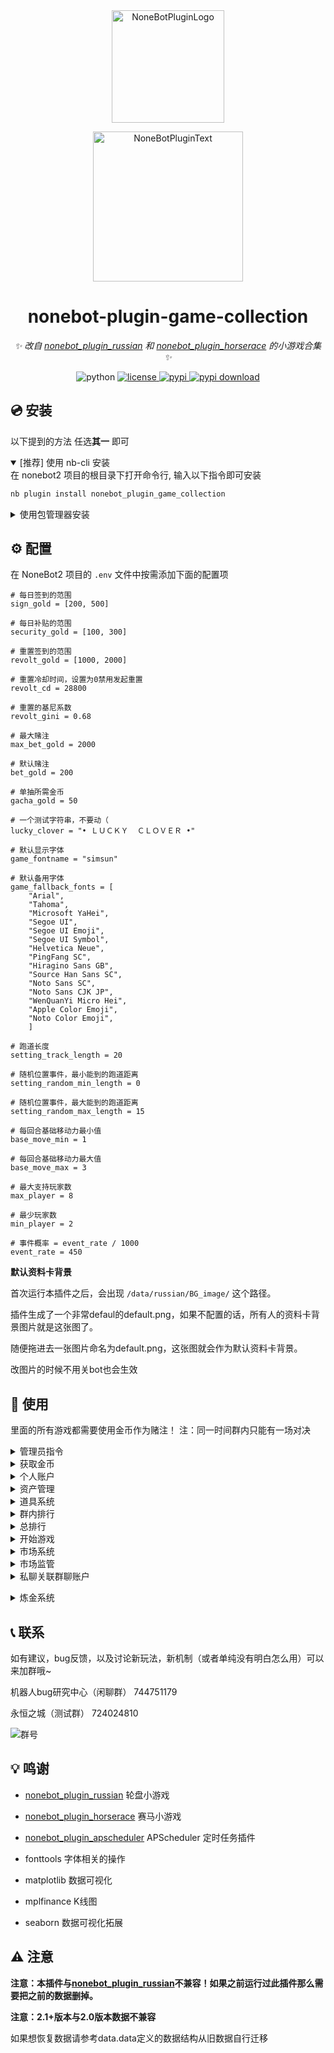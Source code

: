 <!-- markdownlint-disable MD031 MD033 MD036 MD041 -->

<div align="center">

<a href="https://v2.nonebot.dev/store">
  <img src="https://raw.githubusercontent.com/A-kirami/nonebot-plugin-template/resources/nbp_logo.png" width="180" height="180" alt="NoneBotPluginLogo">
</a>

<p>
  <img src="https://raw.githubusercontent.com/A-kirami/nonebot-plugin-template/resources/NoneBotPlugin.svg" width="240" alt="NoneBotPluginText">
</p>

# nonebot-plugin-game-collection

_✨ 改自 [nonebot_plugin_russian](https://github.com/HibiKier/nonebot_plugin_russian) 和 [nonebot_plugin_horserace](https://github.com/shinianj/nonebot_plugin_horserace) 的小游戏合集 ✨_

<img src="https://img.shields.io/badge/python-3.8+-blue.svg" alt="python">
<a href="./LICENSE">
  <img src="https://img.shields.io/github/license/KarisAya/nonebot_plugin_game_collection.svg" alt="license">
</a>
<a href="https://pypi.python.org/pypi/nonebot_plugin_game_collection">
  <img src="https://img.shields.io/pypi/v/nonebot_plugin_game_collection.svg" alt="pypi">
</a>
<a href="https://pypi.python.org/pypi/nonebot_plugin_game_collection">
  <img src="https://img.shields.io/pypi/dm/nonebot_plugin_game_collection" alt="pypi download">
</a>

</div>

## 💿 安装

以下提到的方法 任选**其一** 即可

<details open>
<summary>[推荐] 使用 nb-cli 安装</summary>
在 nonebot2 项目的根目录下打开命令行, 输入以下指令即可安装

```bash
nb plugin install nonebot_plugin_game_collection
```

</details>

<details>
<summary>使用包管理器安装</summary>
在 nonebot2 项目的插件目录下, 打开命令行, 根据你使用的包管理器, 输入相应的安装命令

<details>
<summary>pip</summary>

```bash
pip install nonebot_plugin_game_collection
```

</details>
<details>
<summary>pdm</summary>

```bash
pdm add nonebot_plugin_game_collection
```

</details>
<details>
<summary>poetry</summary>

```bash
poetry add nonebot_plugin_game_collection
```

</details>
<details>
<summary>conda</summary>

```bash
conda install nonebot_plugin_game_collection
```

</details>

打开 nonebot2 项目根目录下的 `pyproject.toml` 文件, 在 `[tool.nonebot]` 部分的 `plugins` 项里追加写入

```toml
[tool.nonebot]
plugins = [
    # ...
    "nonebot_plugin_game_collection"
]
```

</details>

## ⚙️ 配置

在 NoneBot2 项目的 `.env` 文件中按需添加下面的配置项

```properties
# 每日签到的范围
sign_gold = [200, 500]

# 每日补贴的范围
security_gold = [100, 300]

# 重置签到的范围
revolt_gold = [1000, 2000]

# 重置冷却时间，设置为0禁用发起重置
revolt_cd = 28800

# 重置的基尼系数
revolt_gini = 0.68

# 最大赌注
max_bet_gold = 2000

# 默认赌注
bet_gold = 200

# 单抽所需金币
gacha_gold = 50

# 一个测试字符串，不要动（
lucky_clover = "• ＬＵＣＫＹ  ＣＬＯＶＥＲ •"

# 默认显示字体
game_fontname = "simsun"

# 默认备用字体
game_fallback_fonts = [
    "Arial",
    "Tahoma",
    "Microsoft YaHei",
    "Segoe UI",
    "Segoe UI Emoji",
    "Segoe UI Symbol",
    "Helvetica Neue",
    "PingFang SC",
    "Hiragino Sans GB",
    "Source Han Sans SC",
    "Noto Sans SC",
    "Noto Sans CJK JP",
    "WenQuanYi Micro Hei",
    "Apple Color Emoji",
    "Noto Color Emoji",
    ]

# 跑道长度
setting_track_length = 20

# 随机位置事件，最小能到的跑道距离
setting_random_min_length = 0

# 随机位置事件，最大能到的跑道距离
setting_random_max_length = 15

# 每回合基础移动力最小值
base_move_min = 1

# 每回合基础移动力最大值
base_move_max = 3

# 最大支持玩家数
max_player = 8

# 最少玩家数
min_player = 2

# 事件概率 = event_rate / 1000
event_rate = 450

```

__默认资料卡背景__

首次运行本插件之后，会出现 `/data/russian/BG_image/` 这个路径。

插件生成了一个非常defaul的default.png，如果不配置的话，所有人的资料卡背景图片就是这张图了。

随便拖进去一张图片命名为default.png，这张图就会作为默认资料卡背景。

改图片的时候不用关bot也会生效

## 🎉 使用

里面的所有游戏都需要使用金币作为赌注！
注：同一时间群内只能有一场对决

<details>
  
<summary>管理员指令</summary>

`获取金币 数量`

获取金币

`获取道具 道具名 数量`

获取道具

`刷新每日`

刷新每日签到，补贴，金币转移上限，所有人时效道具的剩余时间-1

`保存数据`

在关bot前需要保存数据，不然会回档到上次自动保存的时间点

`数据备份`

备份游戏数据文件

`市场重置`

把市场重置为回归值

`数据验证`

修复存档数据

</details>

<details>
  
<summary>获取金币</summary>
    
`金币签到`

玩家每日可签到一次，每日0点刷新。

`重置签到`

每次重置后可领取一次，当群内的基尼系数大于设定值可发起重置，重置后可进行一次重置签到。

每日刷新有几率刷新重置签到。

`发起重置`

按比例清空前十名的金币，第一名进入路灯挂件榜。公司等级+1（最高10级）。
    
__每日补贴(不是指令)__

玩家输光所有金币后会触发每日补贴，每日三次，0点刷新。

`查看元素订单`

如果本群注册了公司，那么每日会刷新一些元素订单，订单数量和公司等级相关。

完成相应的订单可以获得金币。

`完成元素订单 编号`

例如 `完成元素订单 1`

每个元素订单需要随机10个元素。元素来源于初级元素炼金。

详细查看[炼金系统](#1)

</details>

<details>
  
<summary>个人账户</summary>

`我的金币`

查看自己的金币数量

`我的道具`

查看自己获得的的道具

`我的股票`

查看自己在本群的股票以及报价

`我的资料卡`

查看个人账户详细资料

`炼金资料卡`

查看个人炼金资料

`设置背景图片[图片]` `设置背景图片(回复一张图片)`

设置我的资料卡显示的背景图片，需要有指定道具。

`删除背景图片`

将资料卡显示的背景图片设置为默认

</details>

<details>
  
<summary>资产管理</summary>

`发红包 金额 at`

给at的用户发金币

`送道具 道具名 道具数量 at`

给at的用户送指定数量的道具（可以不填道具数量，默认为1）。可以送路灯挂件牌，道具名：路灯挂件标记。

`金币转移 公司名 金额`

跨群转移金币到自己的账户，每日总转出/转入不能超过本群以及目标公司的10%

</details>

<details>
  
<summary>道具系统</summary>

`@bot十连抽卡` `@bot100连抽`

抽取道具，在私聊抽卡不用at。

`使用道具 道具名 参数`

部分道具可使用，可以用此指令使用道具。参数一般是使用数量，也有其他效果。

道具有全局道具，群内道具，永久道具，时效道具。

群内道具最多叠 30 天/个

[道具效果](https://github.com/KarisAya/nonebot_plugin_game_collection/blob/master/resource/props_library.json)

__四叶草标记__

_群内道具,时效道具_

_可以在资料卡上显示四叶草标记，但似乎并没有什么用处。_

__挑战徽章__

_群内道具,时效道具_

_可以发起随机对战，随机游戏，随机赌注。无视赌注上限。_

__设置许可证__

_全局道具,时效道具_

_可以设置背景图片，修改公司名称。_

__初级元素__

_全局道具,永久道具_

_打开可以获得随机3个基本元素。_

__钻石会员卡__

_群内道具,时效道具_

_可以在转账，结算等场合免除手续费。_

__调查凭证__

_群内道具,永久道具_

_使用此道具需要at一名玩家，随机获得对方在本群3%~5%的金币。_

_与随机一个人平分金币。获得金币的数量不超过自己本身的金币数_

__10%结算补贴__

_群内道具,时效道具_

_在对局中失败时减少10%的损失。_

__10%额外奖励__

_群内道具,时效道具_

_在对局中胜利时额外获得10%的金币。_

__神秘天平__

_群内道具,永久道具_

_与随机一个人平分金币。获得或失去金币的数量不超过两个人金币的最小值_

__幸运硬币__

_群内道具,永久道具_

_有50%的概率获得一半金币，50%的概率失去一半金币。每次金币获得或失去的上限为 Lv.50 金库。_

_可使用参数2_`使用道具 幸运硬币 2`_消耗一颗钻石，把成功概率提升至2/3_

_可使用参数3_`使用道具 幸运硬币 3`_消耗一颗钻石，使获得金币数翻倍，如失败则不生效。_

__随机红包__

_全局道具,永久道具_

_打开后可以获得【金币签到-重置签到】范围的随机金币。_

__钻石__

_群内道具,永久道具_

_没用_

__超级幸运硬币__

_全局道具,永久道具_

_有50%的概率金币翻倍，50%的概率金币清零。没有上限_

__重开券__

_全局道具,永久道具_

_重置自己的本群账户_

__路灯挂件标记__

_群内道具,永久道具_

_可以在资料卡上显示路灯挂件标记_

__测试金库__

_全局道具,永久道具_

_没用_

__被冻结的资产__

_全局道具,永久道具_

_获得价值为 Lv.1 金库 的金币，在高级公司使用会被汇率影响。_

__空气礼包__

_全局道具,永久道具_

_可以获得10个随机空气！与抽卡不同的是这样获得的空气可以精炼_


</details>

<details>
  
<summary>群内排行</summary>

`总金币排行`

查看本群玩家的跨群所有金币数量的排行

`总资产排行`

查看本群玩家的跨群所有金币和股票总价值的排行

`金币排行`

查看本群玩家在本群的金币排行

`资产排行` `财富排行`

查看本群玩家在本群的金币和股票总价值的排行

`胜率排行`

查看本群玩家的胜率排行

`胜场排行`

查看本群玩家的胜利场次数排行

`败场排行`

查看本群玩家的失败场次数排行

`路灯挂件排行`

查看本群玩家被挂路灯次数排行

</details>

<details>

<summary>总排行</summary>

`金币总排行`

查看所有玩家在本群的金币排行

`资产总排行`

查看所有玩家在本群的金币和股票总价值的排行

`胜率总排行`

查看所有玩家的胜率排行

`胜场总排行`

查看所有玩家的胜利场次数排行

`败场总排行`

查看所有玩家的失败场次数排行

`路灯挂件总排行`

查看所有玩家被挂路灯次数排行

</details>

<details>

<summary>开始游戏</summary>

所有游戏都可以通过下方的指令发起

发起游戏的指令中除了第一个字段剩下的都可以忽略

`子弹数` 忽略为1

`金额` 忽略为默认赌注

`at` 忽略为全体成员可接受

游戏可以使用如下指令处理

`接受挑战` 

`拒绝挑战`

`认输`

`超时结算` （60秒）

`游戏重置` （需要游戏对局超时）

  <details>

  <summary>随机对战</summary>

  `随机对战 金额  at`

  无视赌注上限

  通过 随机对战 来对其他人发起决斗，随机游戏，随机赌注。

  发起随机对战的玩家必须持有挑战徽章（可抽卡获得）

  </details>

  <details>

  <summary>俄罗斯轮盘</summary>

  __发起__

  `装弹 子弹数 金额 at `

  __进行__

  `(开枪|咔|嘭|嘣) N（可忽略)` 

  __规则__

  赌注上限为1倍赌注上限

  通过 装弹 来对其他人发起决斗，轮流开枪，直到运气不好的人先去世。
  
  </details>

  <details>

  <summary>掷骰子</summary>

  __发起__

  `(掷色子|摇骰子) 金额 at`

  __进行__

  `开数` `开点` `取出` 

  __规则__

  赌注上限为1倍赌注上限每轮

  通过 掷骰子 来对其他人发起决斗，轮流开数比大小，每次开数都会让结算金额上涨，中途结束按照当前金额结算。

  轮流开数，先比组合，再比点数。

  组合：役满（5个相同） > 串（4个相同） > 条（3个相同） > 两对（2组2个相同） > 对（2个相同） > 散（全不相同） 

  ~~别问为什么役满，雀魂真好玩~~

  </details>

  <details>

  <summary>扑克对战</summary>

  __发起__

  `扑克对战 金额 at`

  __进行__

  `出牌 1/2/3`

  __规则__

  赌注上限为5倍赌注上限

  通过 扑克对战 来对其他人对战，打出自己的手牌。当对方的血量小于1或者在自己回合出牌前血量>40即可获胜。

  牌库有两副共104张牌，当牌库没有牌了就以目前血量结算，结束游戏。

  先手初始点数：HP 20 SP 0 DEF 0

  后手初始点数：HP 25 SP 2 DEF 0

  每回合抽三张牌，打出其中的一张作为行动牌，弃掉剩余手牌。__特别注意：防御牌作为行动牌是攻击__

  之后对方摇一个20面骰子，如果点数小于对方SP则从牌库翻出一张牌作为技能牌打出，按照技能牌点数扣除对方SP点。

  | 花色 | 描述 | 行动牌效果 | 技能牌效果 |
  | --- | --- | --- | --- |
  | 黑桃 | 防御 | 打出攻击 | 增加DEF |
  | 红桃 | 生命 | 恢复HP | 恢复HP |
  | 梅花 | 技能 | 主动技能 | 增加SP |
  | 方片 | 攻击 | 打出攻击 | 打出反击 |

  主动技能：摇一个20面骰子，如果点数小于自身SP则把剩余两张手牌作为技能牌全部打出，按照技能牌点数扣除自身SP点

  ACE技能：摇一个6面骰子，把打出的ACE牌点替换成摇出的点数，再把三张手牌全部作为技能牌打出，按照技能牌点数扣除自身SP点

  </details>

  <details>

  <summary>猜数字</summary>

  __发起__

  `猜数字 金额 at`

  __进行__

  `50`（1-100的数字）

  __规则__

  赌注上限为每轮1倍赌注上限每轮

  通过 猜数字 来对其他人对战，轮流猜数字，猜中数字即可获胜。

  每轮赌注都会增长一倍

  </details>

  <details>

  <summary>同花顺</summary>

  __发起__

  `同花顺 金额 等级 at`

  等级1-5，默认为1，和手牌的大小相关。

  __进行__

  `看牌`

  在加注前可以查看手牌确认自己是否要加注。手牌以私聊形式发送，看牌的玩家需要添加bot好友

  `认输`

  及时止损

  `加注 金额`

  先手决定本轮加注最小金额，后手决定本轮金额，加注默认为初始金额。

  __规则__

  赌注上限为单次加注10倍赌注上限

  通过 同花顺 来对其他人对战，先手看牌加注，后手看牌跟注，直到一方认输或点数大的获胜。

  组合：同花顺 > 四条 > 葫芦 > 同花 > 顺子 > 三条 > 两对 > 一对 > 散牌

  花色：黑桃 > 红桃 > 梅花 > 方片  

  </details>

  <details>

  <summary>21点</summary>

  __发起__

  `21点 金额 at`

  对战双方需要添加bot好友

  __进行__

  `抽牌`

  抽一张牌

  `停牌`

  停止抽牌

  `双倍下注`

  抽一张牌并停牌，赌注翻倍。

  __规则__

  赌注上限为单次5倍赌注上限

  通过 21点 来对其他人对战，手牌点数大的获胜。

  游戏中点数超过21会直接失败。

  </details>

  <details>

  <summary>AB牌</summary>

  __发起__

  `AB牌 金额 at`

  对战双方需要添加bot好友

  __进行（私聊bot！私聊bot！私聊bot！）__

  `A` `B` `1` `2` `3`

  打出手牌

  __规则__

  赌注上限为每轮1倍赌注上限

  双方手牌均为AB123五张牌，每轮暗牌发牌（私聊bot），每轮结束后开牌。

  双方出牌相同为平局，此外

  A为必胜牌，B为必败牌。

  1胜2，2胜3，3胜1

  本轮胜利者+1分

  打出所有手牌后结算。分数多的胜利

  每轮赌注翻倍

  玩法标注：因为B必败所以在对方出A的时候混出去是最优解。总之你需要打出AB123全部的牌。

  </details>

  <details>

  <summary>西部对战</summary>

  __发起__

  `西部对战 金额 at`

  对战双方需要添加bot好友

  __进行（私聊bot）__

  `装弹` `开枪` `闪避` `闪枪` `预判开枪`

  __规则__

  赌注上限为5倍赌注上限

  双方私聊bot本轮的行动

  双方初始1发子弹，装弹上限为6发子弹（6发可以继续装弹，但是子弹数不会再增加了）。

  如果双方同时`开枪`，那么子弹会发生碰撞。本轮平局

  `装弹` 在 __初始位置__ 行动，剩余子弹数+1。会被 `开枪` `闪枪` 击杀

  `闪避` 去 __闪避位置__ ，不会消耗子弹。会被 `预判开枪` 击杀

  `开枪` 在 __初始位置__ 行动，打对方 __初始位置__ ，剩余子弹数-1 击杀 `装弹` `预判开枪`

  `闪枪` 去 __闪避位置__ ，打对方 __初始位置__ ，剩余子弹数-1 击杀 `装弹` `开枪`

  `预判开枪` 在 __初始位置__ 行动，打对方 __闪避位置__ ，剩余子弹数-1 击杀 `闪避` `闪枪` 

  注：预判开枪不会与闪枪发生子弹碰撞，因为预判开枪速度比闪避开枪速度快。 

  </details>

  <details>

  <summary>赛马小游戏</summary>

  ~~抄~~改自 [nonebot_plugin_horserace](https://github.com/shinianj/nonebot_plugin_horserace) 

  ~~发言复刻~~ 请不要在使用此插件时出现报错去找原作者（冲我来，发issue，我已经准备好赴死了）

  `赛马创建 金额`

  第一位玩家发起活动，金额为报名费

  `赛马加入 你的马儿名称` 

  花费报名费，加入你的赛马

  `赛马开始`

  如果有足够的人加入了游戏，那么可以通过本指令开始游戏

  `赛马暂停`

  暂停本群的赛马，稍后可以用`赛马开始`继续游戏
      
  __自定义事件包方式__
  
  事件包为utf-8编码（不懂的话就别瞎整了）

  详细信息请参考：

  [事件添加相关.txt](https://github.com/shinianj/nonebot_plugin_horserace/blob/main/%E4%BA%8B%E4%BB%B6%E6%B7%BB%E5%8A%A0%E7%9B%B8%E5%85%B3.txt)

  [事件详细模板.txt](https://github.com/shinianj/nonebot_plugin_horserace/blob/main/%E4%BA%8B%E4%BB%B6%E8%AF%A6%E7%BB%86%E6%A8%A1%E6%9D%BF.txt)

  写完的json文件放入events/horserace文件夹中就能跑了（除非你写错了，在加载事件时会失败，但不会影响其他事件加载也不会让你的bot崩了）

  </details>

  <details>

  <summary>堡垒战</summary>

  待补充

  </details>

</details>

<details>

<summary>市场系统</summary>

`群资料卡`

查看本群的详细信息

`市场信息 公司名`

查看指定公司的详细信息

`市场信息`

查看市场上所有公司的简略信息

`市场价格表`

查看市场上所有公司发行/结算价格

`市场注册 公司名 @bot`

权限：[群主，管理员，超管] 

当群内符合条件时，可以使用 `市场注册 公司名 @bot` 把此群号注册到市场。

`公司重命名 公司名 @bot`

权限：[群主，管理员，超管] 

修改本公司在市场上的注册名称

`更新公司简介 简介内容`

将`简介内容`添加到本群详细信息的简介中。

`购买 公司名 数量 最高单价`

<details>

<summary>购买指定公司的股票</summary>

公司名和数量必须指定。

购买公司的股票时你的金币会同时补充为公司的资产。

所以大量`购买`某公司股票会使该公司股价明显上涨。同样，大量`结算`某公司股票会使该公司股价明显下跌。

`最高单价`为购买时限制的最高单价

例：

假如文文日报社10金币1股。

发送指令 `购买 文文日报社 2000` 购买2000股该公司股票。

假设购买之后，文文日报社上涨到15金币1股。

如果发送指令 `购买 文文日报社 2000 12`

那么购买的股票数可能会小于2000股，因为`最高单价`参数在 文文日报社 股价为 12金币时停止继续购买。

</details>

`结算 公司名 数量 最低单价`

<details>

<summary>结算指定公司的股票</summary>

公司名和数量必须指定。

结算公司的股票时公司的金币会同时减少。

所以大量`结算`某公司股票会使该公司股价明显下跌。

`最低单价`为结算时限制的最低单价

例：

假如文文日报社15金币1股

发送指令 `结算 文文日报社 2000` 结算2000股该公司股票

假设结算之后，文文日报社下跌到10金币1股

如果发送指令 `结算 文文日报社 2000 12`

那么结算的股票数可能会小于2000股，因为`最低单价`参数在 文文日报社 股价为 12金币时停止继续结算。

</details>

`出售 公司名称 报价 数量`

将指定公司的股票以`报价`发布到交易市场`数量`股。

当公司的股价上涨到高于报价时，你发布的股票会自动以报价结算。

`市场购买 公司名称 数量`

从交易市场上以从低到高的报价买入`数量`股将指定公司的股票。

</details>

<details>

<summary>市场监管</summary>

权限：[超管]

`冻结资产@someone`

查封at的群友的全部资产。

由于游戏市场机制过于简单导致运营时间长了以后会出现金币数量离谱的玩家
    
如果金币持有量过于离谱，可以使用`冻结资产`查封。

查封后的用户会持有最多500个全局道具【被冻结的资产】，此道具可以在任意群使用，每个【被冻结的资产】使用后会在使用的群获得一倍赌注上限的金币。

上述机制【被冻结的资产】的数量与被冻结前相关。

`清理无效账户@bot`
    
删除bot不在的群，退群的用户等无效账户。

`管理员更新公司简介 公司名 简介内容`

将`简介内容`添加到指定公司详细信息的简介中。

</details>

<details>

<summary>私聊关联群聊账户</summary>

可以在私聊签到、抽卡、使用道具、查看我的金币/道具/资料卡、查看排行，购买或结算股票，以及进行游戏等操作。

不过你直接去的话大概会提示关未联群聊账户（

连接账户的方法

1. 在群里发送`@bot关联账户`私聊账户就会关联到本群里
2. 私聊发送`关联账户`再根据提示输入群号私聊账户就会关联到群号所指的群
3. 进行游戏时账户会连接到游戏正在进行的群。

__如果你正在一场游戏中,然后把账户关联到别的群了，那么你会找不到对局。__

__请不要在游戏中修改关联的账户，如果不慎修改还想继续本场对局的话，那么请关联到对局所在的群。__

__请不要同时在多个群进行游戏，如果非要在多个群进行游戏，那么请注意发送游戏进行的指令之前账户是否关联到了对局所在的群。__

</details>

<p id="1"></p>   

<details>

<summary>炼金系统</summary>

基本元素：水 火 土 风

纯净产物：水元素 火元素 土元素 风元素

实体产物：蒸汽 沼泽 寒冰 岩浆 雷电 尘埃

每个初级元素道具可以生成3个基本元素。

三个元素相同时会获得纯净产物。

两个元素相同时会获得实体产物。

三个元素不相同时会产生以太，无法收集。

`元素精炼 元素产物名`

消耗全部指定的元素产物（纯净产物/实体产物），获得相同数量的初级元素。

可以指定多个元素产物，如`元素精炼 蒸汽 沼泽 寒冰 岩浆 雷电 尘埃`

`道具精炼 道具名 数量`

消耗道具，获得初级元素，获得的初级元素数量和道具星级相关。

</details>

## 📞 联系

如有建议，bug反馈，以及讨论新玩法，新机制（或者单纯没有明白怎么用）可以来加群哦~

机器人bug研究中心（闲聊群） 744751179

永恒之城（测试群） 724024810

![群号](https://github.com/KarisAya/nonebot_plugin_game_collection/blob/master/%E9%99%84%E4%BB%B6/qrcode_1676538742221.jpg)

## 💡 鸣谢

- [nonebot_plugin_russian](https://github.com/HibiKier/nonebot_plugin_russian) 轮盘小游戏
- [nonebot_plugin_horserace](https://github.com/shinianj/nonebot_plugin_horserace) 赛马小游戏
- [nonebot_plugin_apscheduler](https://github.com/nonebot/plugin-apscheduler) APScheduler 定时任务插件

- fonttools 字体相关的操作
- matplotlib 数据可视化
- mplfinance K线图
- seaborn 数据可视化拓展
    
## ⚠ 注意

__注意：本插件与[nonebot_plugin_russian](https://github.com/HibiKier/nonebot_plugin_russian)不兼容！如果之前运行过此插件那么需要把之前的数据删掉。__

__注意：2.1+版本与2.0版本数据不兼容__

如果想恢复数据请参考data.data定义的数据结构从旧数据自行迁移
